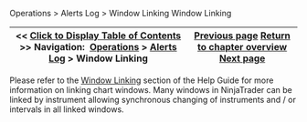 ﻿
Operations > Alerts Log > Window Linking
Window Linking

| << [Click to Display Table of Contents](window_linking7.md) >> **Navigation:**     [Operations](operations-1.md) > [Alerts Log](alerts_log-1.md) > Window Linking | [Previous page](alerts_log_properties-1.md) [Return to chapter overview](alerts_log-1.md) [Next page](automated_trading-1.md) |
| --- | --- |

Please refer to the [Window Linking](linking_windows-1.md) section of the Help Guide for more information on linking chart windows. Many windows in NinjaTrader can be linked by instrument allowing synchronous changing of instruments and / or intervals in all linked windows.
